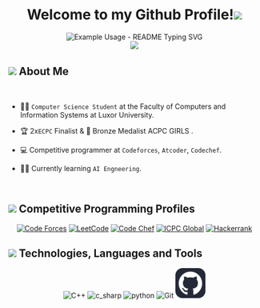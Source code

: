 <h1 align="center">Welcome to my Github Profile!<img src="https://media.giphy.com/media/mGcNjsfWAjY5AEZNw6/giphy.gif" width="50"></h1>


<p align="center">
  <img src="https://readme-typing-svg.demolab.com/?lines=I'm+Camellia+Mohamed!;Computer+Science+Student!;Interested+in+learning+New+things!;&font=Fira%20Code&center=true&width=500&height=50&duration=4000&pause=1000" alt="Example Usage - README Typing SVG"><br><img src="https://media2.giphy.com/media/2IudUHdI075HL02Pkk/giphy.gif?cid=ecf05e47pkn0brst2r18vbmybr5og5pkg6vjyc6suumu97ko&ep=v1_gifs_related&rid=giphy.gif&ct=g" width="400">
</p>


## <img src="https://media.giphy.com/media/VgCDAzcKvsR6OM0uWg/giphy.gif" width="50">  About Me
<p align="center">
  <br>
  
- :student: `Computer Science Student` at the Faculty of Computers and Information Systems at Luxor University.
- :trophy: 2x`ECPC` Finalist & 🥉 Bronze Medalist ACPC GIRLS .
- :computer: Competitive programmer at `Codeforces`, `Atcoder`, `Codechef`.
- :technologist: Currently learning `AI Engneering`.
  
  <br>
</p>

## <picture> <img src="https://cdn3.emoji.gg/emojis/8457-laptop-peepo-smile.gif" width=70> </picture> Competitive Programming Profiles

<p align="center">
  <a href="https://codeforces.com/profile/Luca_with_LL"><img src="https://img.icons8.com/external-tal-revivo-shadow-tal-revivo/50/000000/external-codeforces-programming-competitions-and-contests-programming-community-logo-shadow-tal-revivo.png" alt="Code Forces"/></a>
	<a href="https://leetcode.com/Camellia_Mohamed/"><img src="https://img.icons8.com/external-tal-revivo-shadow-tal-revivo/50/000000/external-level-up-your-coding-skills-and-quickly-land-a-job-logo-shadow-tal-revivo.png" alt="LeetCode"/></a>
	<a href="https://www.codechef.com/users/camellamohamed"><img src="https://img.icons8.com/color/50/000000/codechef.png" alt="Code Chef"/></a>
	<a href="https://icpc.global/ICPCID/TQYSD8YRG6DC"><img src="https://i.ibb.co/6J0r7rW/Daco-5610880.png" alt="ICPC Global" width = 60px /></a>     
 <a href="https://www.hackerrank.com/profile/camellamohamed31"><img src="https://bit.ly/3NbH5yd" width="50px" title="Hackerrrank" alt="Hackerrank"/></a>

</p>

## <picture> <img src ="https://cdn3.emoji.gg/emojis/7730_programmershit.png" width = 70px>  </picture> Technologies, Languages and Tools
<p align="center">
    <img src="https://bit.ly/37Epy2y" alt="C++" width="70px" title="C++"> 
    <img src="https://cdn3.emoji.gg/emojis/2872-c-sharp.png" width="55px"  alt="c_sharp">
    <img src="https://cdn3.emoji.gg/emojis/9985-python.png" width="64px" height="64px" alt="python">
    <img src="https://bit.ly/3yvoEjR" alt="Git" width="60px" title="Git"> 
    <img src="https://github.com/tandpfun/skill-icons/blob/main/icons/Github-Dark.svg" alt="GitHub" width="60px" title="GitHub"> 
</p>
